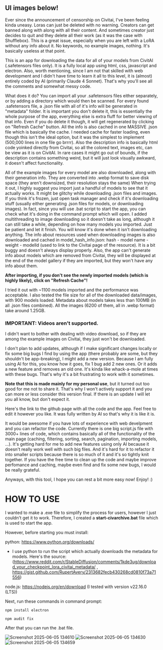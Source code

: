 ## UI images below!

Ever since the announcement of censorship on Civitai, I've been feeling kinda uneasy. Loras can just be deleted with no warning. Creators can get banned along with along with all their content. And sometimes creator just decides to quit and they delete all their work (as it was the case with Shufflebox).
This is a great issue, especially when you are left with a LoRA without any info about it. No keywords, no example images, nothing. It's basically useless at that point.

This is an app for downloading the data for all of your models from CivitAI (.safetensors files only). It is a fully local app using html, css, javascript and electron. Also, worth mentioning, since I am not that skilled with web development and I didn't have time to learn it all to this level, it is (almost) entirely coded by AI (primarily Claude 4 Sonnet). 
That's why you'll see all the comments and somewhat messy code.

What does it do? You can import all your .safetensors files either separately, or by adding a directory which would then be scanned. For every found .safetensors file, a .json file with all of it's info will be generated in "metadata" folder. It is important you don't delete it, this is essentially the whole purpose of the app, everything else is extra fluff for better viewing of that info. Even if you do delete it though, it will get regenerated by clicking on "Refresh Cache" button. All the info is also cached in one MASSIVE .json file which is basically the cache. I needed cache for faster loading, even though this isn't the ideal option, but it was the simplest to implement (500,000 lines in one file go brrrr). Also the description info is basically html code yoinked directly from Civitai, so all the colored text, images etc, can be view as it is on CivitAI. In rare cases it might go out of bounds, if the description contains something weird, but it will just look visually awkward, it doesn't affect functionality.

All of the example images for every model are also downloaded, along with their generation info. They are converted into .webp format to save disk space (they aren't downsized, their resolution stays the same) When trying it out, I highly suggest you import just a handful of models to see that it actually works. 
It might be glitchy while downloading .json files and images. If you think it's frozen, just open task manager and check if it's downloading stuff (usually either generating .json files for models, or downloading images). In fact, since you will use .bat script to start the app, you can check what it's doing in the command prompt which will open.
I added multithreading to image downloading so it doesn't take as long, although it can still take a while, depending on how many models you imported. Just be patient and let it finish. You will know it's done when it isn't downloading anything. 
The info about resources used when downloading images is also downloaded and cached in model_hash_info.json: hash - model name - weight - modelId (used to link to the Civitai page of the resource). It is a bit buggy and doesn't always display properly.
Also, the app can't generate info about models which are removed from Civitai, they will be displayed at the end of the model gallery if they are imported, but they won't have any info about them.

**After importing, if you don't see the newly imported models (which is highly likely), click on "Refresh Cache"!**

I tried it out with ~1100 models imported and the performance was acceptable. I also tested the file size for all of the downloaded data/images, with 900 models loaded. Metadata about models takes less than 100MB (in all .json files combined). All the images (6200 of them, all in .webp format) take around 1.25GB.


### **IMPORTANT: Videos aren't supported.** 
I didn't want to bother with dealing with video download, so if they are among the example images on Civitai, they just won't be downloaded. 

I don't plan to add updates, although if I make significant changes locally or fix some big bugs I find by using the app (there probably are some, but they shouldn't be app-breaking), I might add a new version. 
Because I am fully using AI for this, you know how it goes, fix 1 bug add 2 new ones. Or it adds a new feature and removes an old one. It's kinda like whack-a-mole at times with these bugs. That's why it's a bit frustrating to work with it sometimes. 

**Note that this is made mainly for my personal use**, but it turned out too good for me not to share it. That's why I won't actively support it and you can more or less consider this version final. If there is an update I will let you all know, but don't expect it.

Here's the link to the github page with all the code and the app. Feel free to edit it however you like. It was fully written by AI so that's why it is like it is.

It would be awesome if you have lots of experience with web develpment and you can refactor the code. Currently there is one big script.js file with 3000+ lines of code, which contains basically all of the functionality of the main page (caching, filtering, sorting, search, pagination, importing models, ...). 
It's getting hard for me to add new features using only AI because it doesn't really work well with such big files. And it's hard for it to refactor it into smaller scripts because there is so much of it and it's so tightly knit together.
If you have the free time to clean up the code and maybe improve perfomance and caching, maybe even find and fix some new bugs, I would be really grateful.

Anyways, with this tool, I hope you can rest a bit more easy now! Enjoy! :)

# HOW TO USE

I wanted to make a .exe file to simplify the process for users, however I just couldn't get it to work. Therefore, I created a **start-civarchive.bat** file which is used to start the app.

However, before starting you must install:

python:  https://www.python.org/downloads/

- I use python to run the script which actually downloads the metadata for models. Here's the source: (https://www.reddit.com/r/StableDiffusion/comments/1kde3ug/download_your_checkpoint_lora_civitai_metadata/ , https://gist.github.com/RupertAvery/2313682fecb430268cd0810f73a71556)

node.js: https://nodejs.org/en/download (I tested with version v22.16.0 (LTS))

Next, run these commands in command prompt:

```npm install electron```

```npm audit fix```

After that you can run the .bat file.

![Screenshot 2025-06-05 134610](https://github.com/user-attachments/assets/ac9a0fbb-3b6e-46e5-a1ae-47bad4c07098)
![Screenshot 2025-06-05 134630](https://github.com/user-attachments/assets/349faff5-0403-424f-9b2c-63bba7c43a5a)
![Screenshot 2025-06-05 134659](https://github.com/user-attachments/assets/d97951eb-17db-41e1-8154-aca55748dd4d)

